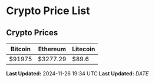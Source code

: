 # Crypto Price List

## Crypto Prices
| Bitcoin | Ethereum | Litecoin |
| ------- | -------- | -------- |
| $91975 | $3277.29 | $89.6 |
**Last Updated:** 2024-11-26 19:34 UTC
**Last Updated:** $DATE$
